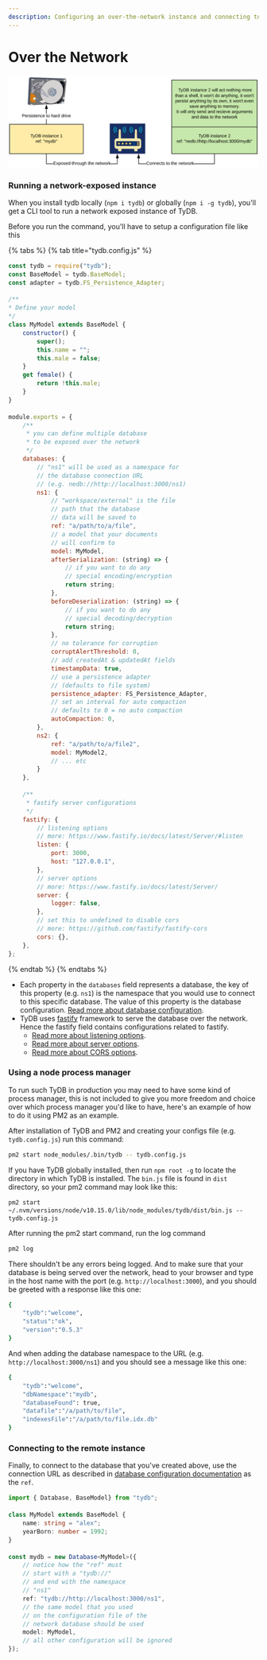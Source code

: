 ```yaml
---
description: Configuring an over-the-network instance and connecting to it
---
```


# Over the Network

![How over-the-network connections work](.gitbook/assets/screenshot_2.png)

### Running a network-exposed instance

When you install tydb locally \(`npm i tydb`\) or globally \(`npm i -g tydb`\), you'll get a CLI tool to run a network exposed instance of TyDB.

Before you run the command, you'll have to setup a configuration file like this

{% tabs %}
{% tab title="tydb.config.js" %}
```javascript
const tydb = require("tydb");
const BaseModel = tydb.BaseModel;
const adapter = tydb.FS_Persistence_Adapter;

/**
* Define your model
*/
class MyModel extends BaseModel {
	constructor() {
		super();
		this.name = "";
		this.male = false;
	}
	get female() {
		return !this.male;
	}
}

module.exports = {
	/**
	 * you can define multiple database
	 * to be exposed over the network
	 */
	databases: {
		// "ns1" will be used as a namespace for
		// the database connection URL
		// (e.g. nedb://http://localhost:3000/ns1)
		ns1: {
			// "workspace/external" is the file
			// path that the database
			// data will be saved to
			ref: "a/path/to/a/file",
			// a model that your documents
			// will confirm to
			model: MyModel,
			afterSerialization: (string) => {
				// if you want to do any
				// special encoding/encryption
				return string;
			},
			beforeDeserialization: (string) => {
				// if you want to do any
				// special decoding/decryption
				return string;
			},
			// no tolerance for corruption
			corruptAlertThreshold: 0,
			// add createdAt & updatedAt fields
			timestampData: true,
			// use a persistence adapter
			// (defaults to file system)
			persistence_adapter: FS_Persistence_Adapter,
			// set an interval for auto compaction
			// defaults to 0 = no auto compaction
			autoCompaction: 0,
		},
		ns2: {
			ref: "a/path/to/a/file2",
			model: MyModel2,
			// ... etc
		}
	},

	/**
	 * fastify server configurations
	 */
	fastify: {
		// listening options
		// more: https://www.fastify.io/docs/latest/Server/#listen
		listen: {
			port: 3000,
			host: "127.0.0.1",
		},
		// server options
		// more: https://www.fastify.io/docs/latest/Server/
		server: {
			logger: false,
		},
		// set this to undefined to disable cors
		// more: https://github.com/fastify/fastify-cors
		cors: {},
	},
};
```
{% endtab %}
{% endtabs %}

* Each property in the `databases` field represents a database, the key of this property \(e.g. `ns1`\) is the namespace that you would use to connect to this specific database. The value of this property is the database configuration. [Read more about database configuration](database-configurations.md).
* TyDB uses [fastify](https://www.fastify.io/) framework to serve the database over the network. Hence the fastify field contains configurations related to fastify.
  * [Read more about listening options](https://www.fastify.io/docs/latest/Server/#listen).
  * [Read more about server options](https://www.fastify.io/docs/latest/Server/).
  * [Read more about CORS options](https://github.com/fastify/fastify-cors#options).

### Using a node process manager

To run such TyDB in production you may need to have some kind of process manager, this is not included to give you more freedom and choice over which process manager you'd like to have, here's an example of how to do it using PM2 as an example.

After installation of TyDB and PM2 and creating your configs file \(e.g. `tydb.config.js`\) run this command:

```bash
pm2 start node_modules/.bin/tydb -- tydb.config.js
```

If you have TyDB globally installed, then run `npm root -g` to locate the directory in which TyDB is installed. The `bin.js` file is found in `dist` directory, so your pm2 command may look like this:

```text
pm2 start ~/.nvm/versions/node/v10.15.0/lib/node_modules/tydb/dist/bin.js -- tydb.config.js
```

After running the pm2 start command, run the log command

```bash
pm2 log
```

There shouldn't be any errors being logged. And to make sure that your database is being served over the network, head to your browser and type in the host name with the port \(e.g. `http://localhost:3000`\), and you should be greeted with a response like this one:

```bash
{
    "tydb":"welcome",
    "status":"ok",
    "version":"0.5.3"
}
```

And when adding the database namespace to the URL \(e.g. `http://localhost:3000/ns1`\) and you should see a message like this one:

```bash
{
    "tydb":"welcome",
    "dbNamespace":"mydb",
    "databaseFound": true,
    "datafile":"/a/path/to/file",
    "indexesFile":"/a/path/to/file.idx.db"
}
```

### Connecting to the remote instance

Finally, to connect to the database that you've created above, use the connection URL as described in [database configuration documentation](database-configurations.md#ref) as the `ref`.

```typescript
import { Database, BaseModel} from "tydb";

class MyModel extends BaseModel {
    name: string = "alex";
    yearBorn: number = 1992;
}

const mydb = new Database<MyModel>({
    // notice how the "ref" must
    // start with a "tydb://"
    // and end with the namespace
    // "ns1"
    ref: "tydb://http://localhost:3000/ns1",
    // the same model that you used
    // on the configuration file of the
    // network database should be used
    model: MyModel,
    // all other configuration will be ignored
});
```

